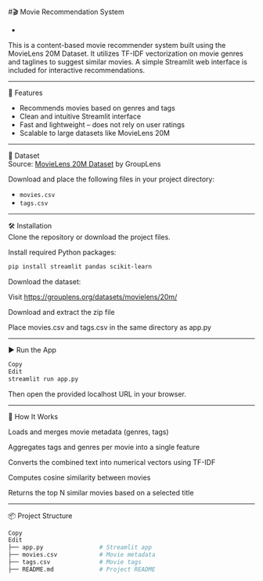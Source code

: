 #🎬 Movie Recommendation System  

-

This is a content-based movie recommender system built using the MovieLens 20M Dataset. It utilizes TF-IDF vectorization on movie genres and taglines to suggest similar movies. A simple Streamlit web interface is included for interactive recommendations.

---

🚀 Features  
- Recommends movies based on genres and tags  
- Clean and intuitive Streamlit interface  
- Fast and lightweight – does not rely on user ratings  
- Scalable to large datasets like MovieLens 20M  

---

📁 Dataset  
Source: [MovieLens 20M Dataset](https://grouplens.org/datasets/movielens/20m/) by GroupLens

Download and place the following files in your project directory:  
- `movies.csv`  
- `tags.csv`  

---

🛠 Installation  
Clone the repository or download the project files.

Install required Python packages:

```bash
pip install streamlit pandas scikit-learn
```
Download the dataset:

Visit https://grouplens.org/datasets/movielens/20m/

Download and extract the zip file

Place movies.csv and tags.csv in the same directory as app.py

---

▶️ Run the App

```bash
Copy
Edit
streamlit run app.py
```
Then open the provided localhost URL in your browser.

---

🧠 How It Works

Loads and merges movie metadata (genres, tags)

Aggregates tags and genres per movie into a single feature

Converts the combined text into numerical vectors using TF-IDF

Computes cosine similarity between movies

Returns the top N similar movies based on a selected title

---

📦 Project Structure

```bash
Copy
Edit
├── app.py                # Streamlit app
├── movies.csv            # Movie metadata
├── tags.csv              # Movie tags
├── README.md             # Project README
```

